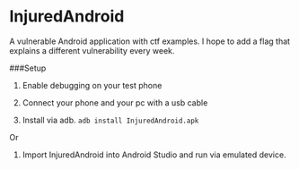 # InjuredAndroid

A vulnerable Android application with ctf examples. I hope to add a flag that explains a different vulnerability every week.

###Setup

1. Enable debugging on your test phone

2. Connect your phone and your pc with a usb cable

3. Install via adb. `adb install InjuredAndroid.apk `

Or

1. Import InjuredAndroid into Android Studio and run via emulated device. 

